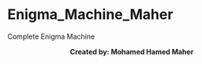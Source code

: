 # Enigma_Machine_Maher
Complete Enigma Machine
<p align="center">
  <b>Created by: Mohamed Hamed Maher</b>
</p>

